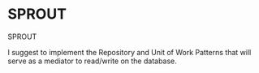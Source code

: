 # SPROUT
SPROUT

I suggest to implement the Repository and Unit of Work Patterns
that will serve as a mediator to read/write on the database.

